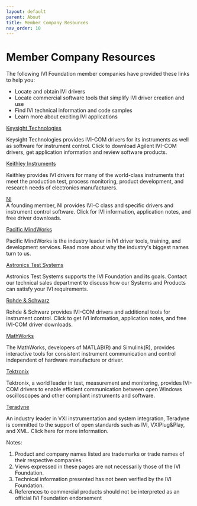 ```yaml
---
layout: default
parent: About
title: Member Company Resources
nav_order: 10
---
```


# Member Company Resources

The following IVI Foundation member companies have provided these links
to help you:

- Locate and obtain IVI drivers
- Locate commercial software tools that simplify IVI driver creation
  and use
- Find IVI technical information and code samples
- Learn more about exciting IVI applications

[Keysight Technologies](https://www.keysight.com/)  

Keysight Technologies provides IVI-COM drivers for its instruments as
well as software for instrument control. Click to download Agilent
IVI-COM drivers, get application information and review software
products.


[Keithley Instruments](https://www.keithley.com/)  

Keithley provides IVI drivers for many of the world-class instruments
that meet the production test, process monitoring, product development,
and research needs of electronics manufacturers.

[NI](https://www.ni.com/ivi/)  
A founding member, NI provides IVI-C class and
specific drivers and instrument control software. Click for IVI
information, application notes, and free driver downloads.

[Pacific MindWorks](https://www.pacificmindworks.com/)  

Pacific MindWorks is the industry leader in IVI driver tools, training,
and development services. Read more about why the industry's biggest
names turn to us.

[Astronics Test Systems](https://www.astronics.com/subsidiary?subsidiaryItem=astronics%20test%20systems)  

Astronics Test Systems supports the IVI Foundation and its goals.
Contact our technical sales department to discuss how our Systems and
Products can satisfy your IVI requirements.

[Rohde & Schwarz](https://www.rohde-schwarz.com/drivers/overview.html)  

Rohde & Schwarz provides IVI-COM drivers and additional tools for
instrument control. Click to get IVI information, application notes, and
free IVI-COM driver downloads.

[MathWorks](https://www.mathworks.com/products/instrument/)  

The MathWorks, developers of MATLAB(R) and Simulink(R), provides
interactive tools for consistent instrument communication and control
independent of hardware manufacture or driver.

[Tektronix](https://www.tek.com/oscilloscopes)  

Tektronix, a world leader in test, measurement and monitoring, provides
IVI-COM drivers to enable efficient communication between open Windows
oscilloscopes and other compliant instruments and software.

[Teradyne](https://www.teradyne.com/defense-aerospace/)  

An industry leader in VXI instrumentation and system integration,
Teradyne is committed to the support of open standards such as IVI,
VXIPlug\&Play, and XML. Click here for more information.

Notes:

1. Product and company names listed are trademarks or trade names of
    their respective companies.
1. Views expressed in these pages are not necessarily those of the IVI
    Foundation.
1. Technical information presented has not been verified by the IVI Foundation.
1. References to commercial products should not be interpreted as an
    official IVI Foundation endorsement

